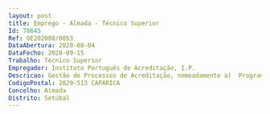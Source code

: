 ```yaml
--- 
layout: post
title: Emprego - Almada - Técnico Superior
Id: 78645
Ref: OE202008/0053
DataAbertura: 2020-08-04
DataFecho: 2020-09-15
Trabalho: Técnico Superior
Empregador: Instituto Português de Acreditação, I.P.
Descricao: Gestão de Processos de Acreditação, nomeadamente a)	Programar e ou realizar as avaliações (auditorias),b)	Contactar com clientes sobre os respetivos processos de acreditação,c)	Contactar com avaliadores e peritos externos,d)	Analisar os relatórios de avaliação recebidos e as respostas dos clientes,e)	Preparar propostas de acreditação para decisão,f)	Emitir Certificados de Acreditação e Anexos Técnicos,g)	Participar no trabalho das Comissões Técnicas e Grupos de Trabalho, no desenvolvimento de esquemas de acreditação, e em ações de divulgação e promoção da acreditação,h)	Representar o IPAC em reuniões nacionais e internacionais.
CodigoPostal: 2829-513 CAPARICA
Concelho: Almada
Distrito: Setúbal
--- 
```

